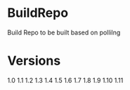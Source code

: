 # BuildRepo
Build Repo to be built based on pollilng

Versions
=========
1.0
1.1
1.2
1.3
1.4
1.5
1.6
1.7
1.8
1.9
1.10
1.11
